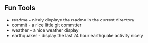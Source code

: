 ## Fun Tools

- readme - nicely displays the readme in the current directory
- commit - a nice little git committer
- weather - a nice weather display
- earthquakes - display the last 24 hour earthquake activity nicely
